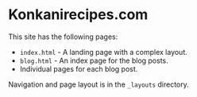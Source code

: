 Konkanirecipes.com
==================
 
This site has the following pages:

  * `index.html` - A landing page with a complex layout.
  * `blog.html` - An index page for the blog posts.
  * Individual pages for each blog post.

Navigation and page layout is in the `_layouts` directory.
